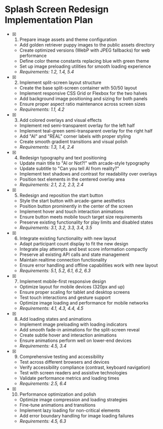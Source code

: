 # Splash Screen Redesign Implementation Plan

- [x] 1. Prepare image assets and theme configuration

  - Add golden retriever puppy images to the public assets directory
  - Create optimized versions (WebP with JPEG fallbacks) for web performance
  - Define color theme constants replacing blue with green theme
  - Set up image preloading utilities for smooth loading experience
  - _Requirements: 1.2, 1.4, 5.4_

- [x] 2. Implement split-screen layout structure

  - Create the base split-screen container with 50/50 layout
  - Implement responsive CSS Grid or Flexbox for the two halves
  - Add background image positioning and sizing for both panels
  - Ensure proper aspect ratio maintenance across screen sizes
  - _Requirements: 1.1, 4.2_

- [x] 3. Add colored overlays and visual effects

  - Implement red semi-transparent overlay for the left half
  - Implement teal-green semi-transparent overlay for the right half
  - Add "AI" and "REAL" corner labels with proper styling
  - Create smooth gradient transitions and visual polish
  - _Requirements: 1.3, 1.4, 2.4_

- [x] 4. Redesign typography and text positioning

  - Update main title to "AI or Not?!" with arcade-style typography
  - Update subtitle to "Can you tell AI from reality?"
  - Implement text shadows and contrast for readability over overlays
  - Position text elements in the centered overlay area
  - _Requirements: 2.1, 2.2, 2.3, 2.4_

- [x] 5. Redesign and reposition the start button

  - Style the start button with arcade-game aesthetics
  - Position button prominently in the center of the screen
  - Implement hover and touch interaction animations
  - Ensure button meets mobile touch target size requirements
  - Preserve existing functionality for play limits and disabled states
  - _Requirements: 3.1, 3.2, 3.3, 3.4, 3.5_

- [x] 6. Integrate existing functionality with new layout

  - Adapt participant count display to fit the new design
  - Integrate play attempts and best score information compactly
  - Preserve all existing API calls and state management
  - Maintain realtime connection functionality
  - Ensure error handling and offline capabilities work with new layout
  - _Requirements: 5.1, 5.2, 6.1, 6.2, 6.3_

- [x] 7. Implement mobile-first responsive design

  - Optimize layout for mobile devices (320px and up)
  - Ensure proper scaling for tablet and desktop screens
  - Test touch interactions and gesture support
  - Optimize image loading and performance for mobile networks
  - _Requirements: 4.1, 4.3, 4.4, 4.5_

- [x] 8. Add loading states and animations

  - Implement image preloading with loading indicators
  - Add smooth fade-in animations for the split-screen reveal
  - Create subtle hover and interaction animations
  - Ensure animations perform well on lower-end devices
  - _Requirements: 4.5, 3.4_

- [x] 9. Comprehensive testing and accessibility

  - Test across different browsers and devices
  - Verify accessibility compliance (contrast, keyboard navigation)
  - Test with screen readers and assistive technologies
  - Validate performance metrics and loading times
  - _Requirements: 2.5, 6.4_

- [x] 10. Performance optimization and polish
  - Optimize image compression and loading strategies
  - Fine-tune animations and transitions
  - Implement lazy loading for non-critical elements
  - Add error boundary handling for image loading failures
  - _Requirements: 4.5, 6.3_
